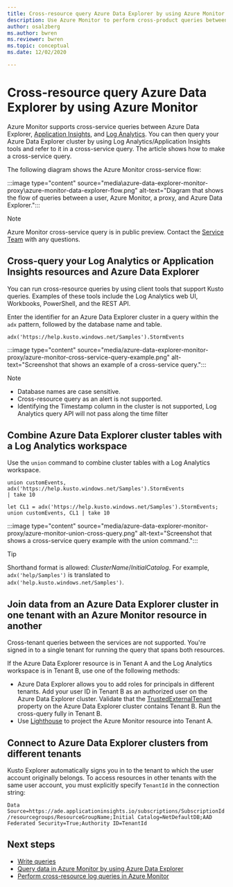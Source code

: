 ```yaml
---
title: Cross-resource query Azure Data Explorer by using Azure Monitor
description: Use Azure Monitor to perform cross-product queries between Azure Data Explorer, Log Analytics workspaces, and classic Application Insights applications in Azure Monitor.
author: osalzberg
ms.author: bwren
ms.reviewer: bwren
ms.topic: conceptual
ms.date: 12/02/2020

---
```

# Cross-resource query Azure Data Explorer by using Azure Monitor
Azure Monitor supports cross-service queries between Azure Data Explorer, [Application Insights](../app/app-insights-overview.md), and [Log Analytics](../logs/data-platform-logs.md). You can then query your Azure Data Explorer cluster by using Log Analytics/Application Insights tools and refer to it in a cross-service query. The article shows how to make a cross-service query.

The following diagram shows the Azure Monitor cross-service flow:

:::image type="content" source="media\azure-data-explorer-monitor-proxy\azure-monitor-data-explorer-flow.png" alt-text="Diagram that shows the flow of queries between a user, Azure Monitor, a proxy, and Azure Data Explorer.":::

>[!NOTE]
> Azure Monitor cross-service query is in public preview. Contact the [Service Team](mailto:ADXProxy@microsoft.com) with any questions.

## Cross-query your Log Analytics or Application Insights resources and Azure Data Explorer

You can run cross-resource queries by using client tools that support Kusto queries. Examples of these tools include the Log Analytics web UI, Workbooks, PowerShell, and the REST API.

Enter the identifier for an Azure Data Explorer cluster in a query within the `adx` pattern, followed by the database name and table.

```kusto
adx('https://help.kusto.windows.net/Samples').StormEvents
```
:::image type="content" source="media/azure-data-explorer-monitor-proxy/azure-monitor-cross-service-query-example.png" alt-text="Screenshot that shows an example of a cross-service query.":::

> [!NOTE]
>* Database names are case sensitive.
>* Cross-resource query as an alert is not supported.
>* Identifying the Timestamp column in the cluster is not supported, Log Analytics query API will not pass along the time filter

## Combine Azure Data Explorer cluster tables with a Log Analytics workspace

Use the `union` command to combine cluster tables with a Log Analytics workspace.

```kusto
union customEvents, adx('https://help.kusto.windows.net/Samples').StormEvents
| take 10
```
```kusto
let CL1 = adx('https://help.kusto.windows.net/Samples').StormEvents;
union customEvents, CL1 | take 10
```
:::image type="content" source="media/azure-data-explorer-monitor-proxy/azure-monitor-union-cross-query.png" alt-text="Screenshot that shows a cross-service query example with the union command.":::

> [!Tip]
> Shorthand format is allowed: *ClusterName*/*InitialCatalog*. For example, `adx('help/Samples')` is translated to `adx('help.kusto.windows.net/Samples')`.

## Join data from an Azure Data Explorer cluster in one tenant with an Azure Monitor resource in another

Cross-tenant queries between the services are not supported. You're signed in to a single tenant for running the query that spans both resources.

If the Azure Data Explorer resource is in Tenant A and the Log Analytics workspace is in Tenant B, use one of the following methods:

*  Azure Data Explorer allows you to add roles for principals in different tenants. Add your user ID in Tenant B as an authorized user on the Azure Data Explorer cluster. Validate that the [TrustedExternalTenant](/powershell/module/az.kusto/update-azkustocluster) property on the Azure Data Explorer cluster contains Tenant B. Run the cross-query fully in Tenant B.
*  Use [Lighthouse](../../lighthouse/index.yml) to project the Azure Monitor resource into Tenant A.

## Connect to Azure Data Explorer clusters from different tenants

Kusto Explorer automatically signs you in to the tenant to which the user account originally belongs. To access resources in other tenants with the same user account, you must explicitly specify `TenantId` in the connection string:

`Data Source=https://ade.applicationinsights.io/subscriptions/SubscriptionId/resourcegroups/ResourceGroupName;Initial Catalog=NetDefaultDB;AAD Federated Security=True;Authority ID=TenantId`

## Next steps
* [Write queries](/azure/data-explorer/write-queries)
* [Query data in Azure Monitor by using Azure Data Explorer](/azure/data-explorer/query-monitor-data)
* [Perform cross-resource log queries in Azure Monitor](../logs/cross-workspace-query.md)
